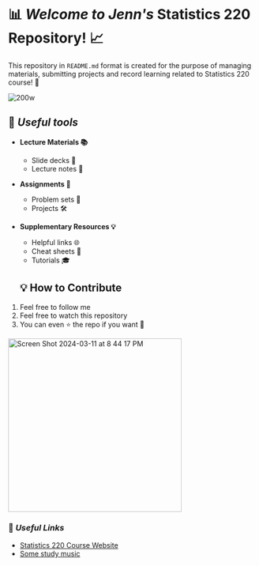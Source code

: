 
# 📊 *Welcome to Jenn's* Statistics 220 Repository! 📈

This repository in `README.md` format is created for the purpose of managing materials, submitting projects and record learning related to Statistics 220 course! 🚀

![200w](https://github.com/KatharsisJen/stats220/assets/161776339/cc768631-9d18-4acd-8715-6f50299ce510)


## 🎯 *Useful tools*

- **Lecture Materials 📚**
  - Slide decks 📑
  - Lecture notes 📝
- **Assignments 📝**
  - Problem sets 🧩
  - Projects 🛠️
- **Supplementary Resources 💡**
  - Helpful links 🌐
  - Cheat sheets 📜
  - Tutorials 🎓

  ## 💡 How to Contribute

1. Feel free to follow me
2. Feel free to watch this repository
3. You can even ⭐ the repo if you want 🌟

<img width="351" alt="Screen Shot 2024-03-11 at 8 44 17 PM" src="https://github.com/KatharsisJen/stats220/assets/161776339/362d104a-d875-4418-b7ca-178d1ce73d98">

### 🔗 *Useful Links*
- [Statistics 220 Course Website](https://canvas.auckland.ac.nz/courses/106054)
- [Some study music](https://www.youtube.com/watch?v=4PUHBL1vMNY)
